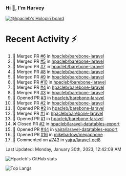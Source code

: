 ### Hi 👋, I'm Harvey

[![@hpacleb's Holopin board](https://holopin.me/hpacleb)](https://holopin.io/@hpacleb)
# Recent Activity :zap:

<!--RECENT_ACTIVITY:start-->
1. 🎉 Merged PR [#6](https://github.com/hpacleb/barebone-laravel/pull/6) in [hpacleb/barebone-laravel](https://github.com/hpacleb/barebone-laravel)<br>
2. 🎉 Merged PR [#5](https://github.com/hpacleb/barebone-laravel/pull/5) in [hpacleb/barebone-laravel](https://github.com/hpacleb/barebone-laravel)<br>
3. 🎉 Merged PR [#7](https://github.com/hpacleb/barebone-laravel/pull/7) in [hpacleb/barebone-laravel](https://github.com/hpacleb/barebone-laravel)<br>
4. 🎉 Merged PR [#8](https://github.com/hpacleb/barebone-laravel/pull/8) in [hpacleb/barebone-laravel](https://github.com/hpacleb/barebone-laravel)<br>
5. 🎉 Merged PR [#9](https://github.com/hpacleb/barebone-laravel/pull/9) in [hpacleb/barebone-laravel](https://github.com/hpacleb/barebone-laravel)<br>
6. 🎉 Merged PR [#10](https://github.com/hpacleb/barebone-laravel/pull/10) in [hpacleb/barebone-laravel](https://github.com/hpacleb/barebone-laravel)<br>
7. 🎉 Merged PR [#4](https://github.com/hpacleb/barebone-laravel/pull/4) in [hpacleb/barebone-laravel](https://github.com/hpacleb/barebone-laravel)<br>
8. 🎉 Merged PR [#3](https://github.com/hpacleb/barebone-laravel/pull/3) in [hpacleb/barebone-laravel](https://github.com/hpacleb/barebone-laravel)<br>
9. 💪 Opened PR [#3](https://github.com/hpacleb/barebone-laravel/pull/3) in [hpacleb/barebone-laravel](https://github.com/hpacleb/barebone-laravel)<br>
10. 🎉 Merged PR [#2](https://github.com/hpacleb/barebone-laravel/pull/2) in [hpacleb/barebone-laravel](https://github.com/hpacleb/barebone-laravel)<br>
11. 💪 Opened PR [#2](https://github.com/hpacleb/barebone-laravel/pull/2) in [hpacleb/barebone-laravel](https://github.com/hpacleb/barebone-laravel)<br>
12. 🎉 Merged PR [#1](https://github.com/hpacleb/barebone-laravel/pull/1) in [hpacleb/barebone-laravel](https://github.com/hpacleb/barebone-laravel)<br>
13. 💪 Opened PR [#1](https://github.com/hpacleb/barebone-laravel/pull/1) in [hpacleb/barebone-laravel](https://github.com/hpacleb/barebone-laravel)<br>
14. ❌ Closed PR [#2](https://github.com/hpacleb/laravel-datatables-export/pull/2) in [hpacleb/laravel-datatables-export](https://github.com/hpacleb/laravel-datatables-export)<br>
15. 💪 Opened PR [#44](https://github.com/yajra/laravel-datatables-export/pull/44) in [yajra/laravel-datatables-export](https://github.com/yajra/laravel-datatables-export)<br>
16. 💪 Opened PR [#16](https://github.com/mikebarlow/megaphone/pull/16) in [mikebarlow/megaphone](https://github.com/mikebarlow/megaphone)<br>
17. 💬 Commented on [#743](https://github.com/yajra/laravel-oci8/issues/743#issuecomment-1347802787) in [yajra/laravel-oci8](https://github.com/yajra/laravel-oci8)<br>
<!--RECENT_ACTIVITY:end-->

<!--RECENT_ACTIVITY:last_update-->
Last Updated: Monday, January 30th, 2023, 12:42:09 AM
<!--RECENT_ACTIVITY:last_update_end-->

![Hpacleb's GitHub stats](https://github-readme-stats-git-masterrstaa-rickstaa.vercel.app/api?username=hpacleb&show_icons=true&theme=radical&include_all_commits=true&layout=compact)

![Top Langs](https://github-readme-stats-git-masterrstaa-rickstaa.vercel.app/api/top-langs/?username=hpacleb&layout=compact&theme=radical&langs_count=8)
